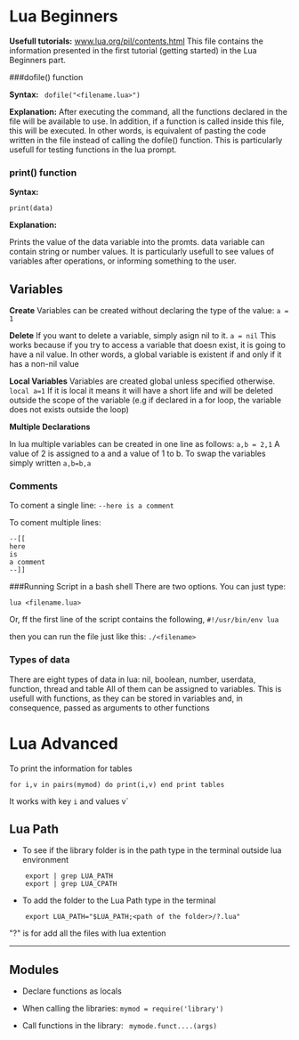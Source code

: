 # Lua Beginners

**Usefull tutorials:**
www.lua.org/pil/contents.html
This file contains the information presented in the first tutorial (getting started) in the Lua Beginners part.

###dofile() function


**Syntax:**
``` dofile("<filename.lua>")```

**Explanation:**
After executing the command, all the functions declared in the file will be available to use. In addition, if a function is called inside this file, this will be executed. In other words, is equivalent of pasting the code written in the file instead of calling the dofile() function. This is particularly usefull for testing functions in the lua prompt.

### print() function

**Syntax:**

```print(data)```

**Explanation:**

Prints the value of the data variable into the promts. data variable can contain string or number values. It is particularly usefull to see values of variables after operations, or informing something to the user.

## Variables
**Create**
Variables can be created without declaring the type of the value:
```a = 1```

**Delete**
If you want to delete a variable, simply asign nil to it.
```a = nil```
This works because if you try to access a variable that doesn exist, it is going to have a nil value. In other words,
a global variable is existent if and only if it has a non-nil value

**Local Variables**
Variables are created global unless specified otherwise.
```local a=1```
If it is local it means it will have a short life and will be deleted outside the scope of the variable (e.g if declared in a for loop, the variable does not exists outside the loop)

**Multiple Declarations**

In lua multiple variables can be created in one line as follows:
```a,b = 2,1```
A value of 2 is assigned to a and a value of 1 to b. To swap the variables simply written
```a,b=b,a```

### Comments
To coment a single line:
```--here is a comment```

To coment multiple lines:
```
--[[
here
is
a comment
--]]
```
###Running Script in a bash shell
There are two options. You can just type:

```lua <filename.lua>```

Or, ff the first line of the script contains the following,
```#!/usr/bin/env lua```

then you can run the file just like this:
```./<filename>```

### Types of data
There are eight types of data in lua: nil, boolean, number, userdata, function, thread and table
All of them can be assigned to variables. This is usefull with functions, as they can be stored in variables and, in consequence, passed as arguments to other functions


# Lua Advanced

To print the information for tables
```
for i,v in pairs(mymod) do print(i,v) end print tables
```
It works with key `i` and values v`

Lua Path
------------------

* To see if the library folder is in the path type in the terminal outside lua environment
```
    export | grep LUA_PATH
    export | grep LUA_CPATH
```

* To add the folder to the Lua Path type in the terminal
```
    export LUA_PATH="$LUA_PATH;<path of the folder>/?.lua"					
```
"?" is for add all the files with lua extention


----------------
Modules
----------------
* Declare functions as locals

* When calling the libraries: ```mymod = require('library')```

* Call functions in the library: ``` mymode.funct....(args)```
